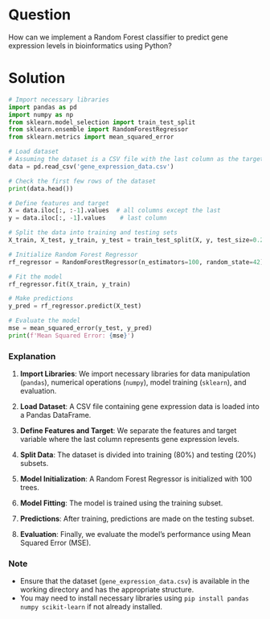 # Question
How can we implement a Random Forest classifier to predict gene expression levels in bioinformatics using Python?

# Solution

```python
# Import necessary libraries
import pandas as pd
import numpy as np
from sklearn.model_selection import train_test_split
from sklearn.ensemble import RandomForestRegressor
from sklearn.metrics import mean_squared_error

# Load dataset
# Assuming the dataset is a CSV file with the last column as the target variable (gene expression levels)
data = pd.read_csv('gene_expression_data.csv')

# Check the first few rows of the dataset
print(data.head())

# Define features and target
X = data.iloc[:, :-1].values  # all columns except the last
y = data.iloc[:, -1].values    # last column

# Split the data into training and testing sets
X_train, X_test, y_train, y_test = train_test_split(X, y, test_size=0.2, random_state=42)

# Initialize Random Forest Regressor
rf_regressor = RandomForestRegressor(n_estimators=100, random_state=42)

# Fit the model
rf_regressor.fit(X_train, y_train)

# Make predictions
y_pred = rf_regressor.predict(X_test)

# Evaluate the model
mse = mean_squared_error(y_test, y_pred)
print(f'Mean Squared Error: {mse}')
```

### Explanation
1. **Import Libraries**: We import necessary libraries for data manipulation (`pandas`), numerical operations (`numpy`), model training (`sklearn`), and evaluation.
  
2. **Load Dataset**: A CSV file containing gene expression data is loaded into a Pandas DataFrame.

3. **Define Features and Target**: We separate the features and target variable where the last column represents gene expression levels.

4. **Split Data**: The dataset is divided into training (80%) and testing (20%) subsets.

5. **Model Initialization**: A Random Forest Regressor is initialized with 100 trees.

6. **Model Fitting**: The model is trained using the training subset.

7. **Predictions**: After training, predictions are made on the testing subset.

8. **Evaluation**: Finally, we evaluate the model’s performance using Mean Squared Error (MSE).

### Note
- Ensure that the dataset (`gene_expression_data.csv`) is available in the working directory and has the appropriate structure. 
- You may need to install necessary libraries using `pip install pandas numpy scikit-learn` if not already installed.